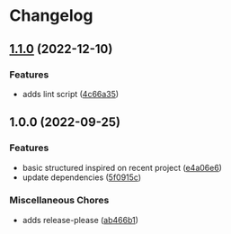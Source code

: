 # Changelog

## [1.1.0](https://github.com/celsopalmeiraneto/template-node-ts/compare/v1.0.0...v1.1.0) (2022-12-10)


### Features

* adds lint script ([4c66a35](https://github.com/celsopalmeiraneto/template-node-ts/commit/4c66a35d49780af6499cf2bf625158dbca8cda51))

## 1.0.0 (2022-09-25)


### Features

* basic structured inspired on recent project ([e4a06e6](https://github.com/celsopalmeiraneto/template-node-ts/commit/e4a06e691e699e9b76ae19c18e12386e10794e96))
* update dependencies ([5f0915c](https://github.com/celsopalmeiraneto/template-node-ts/commit/5f0915c399fd453ba3234bef4ee9dd0629449e39))


### Miscellaneous Chores

* adds release-please ([ab466b1](https://github.com/celsopalmeiraneto/template-node-ts/commit/ab466b1d0b29e18c34368466c3c3beceb2413897))
